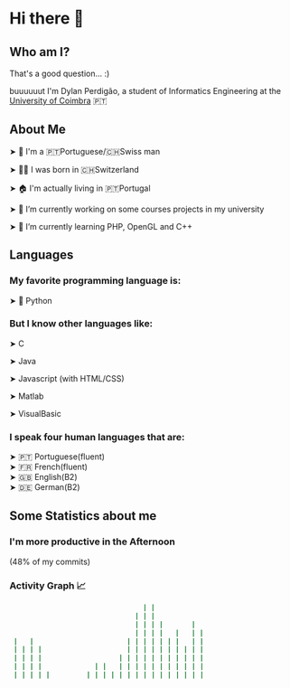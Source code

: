 # Hi there 👋

## Who am I?
That's a good question... :) 

buuuuuut I'm Dylan Perdigão, a student of Informatics Engineering at the <a href="https://www.uc.pt">University of Coimbra</a> 🇵🇹

## About Me
  ➤ 👤 I'm a 🇵🇹Portuguese/🇨🇭Swiss man
  
  ➤ 👶🏻 I was born in 🇨🇭Switzerland
  
  ➤ 🏠 I'm actually living in 🇵🇹Portugal
  
  ➤ 🔭 I’m currently working on some courses projects in my university
  
  ➤ 🌱 I’m currently learning PHP, OpenGL and C++
  

## Languages
### My favorite programming language is:

  ➤ 🐍 Python
  
### But I know other languages like:

  ➤ C
  
  ➤ Java
  
  ➤ Javascript (with HTML/CSS)
  
  ➤ Matlab
  
  ➤ VisualBasic
  
### I speak four human languages that are:<br>
  ➤ 🇵🇹 Portuguese(fluent)<br>
  ➤ 🇫🇷 French(fluent)<br>
  ➤ 🇬🇧 English(B2)<br>
  ➤ 🇩🇪 German(B2)<br>

<!--STATS-->
<!--BEGIN-->
## Some Statistics about me

### I'm more productive in the Afternoon
(48% of my commits)
### Activity Graph 📈
```bash
                                 | |            
                               | | |            
                               | | | |       |  
                               | | | |   |   | |
 |   |                       | | | | | | |   | |
 | | | |                     | | | | | | | | | |
 | | | |                   | | | | | | | | | | |
 | | | |             | |   | | | | | | | | | | |
 | | | | |         | | | | | | | | | | | | | | |
 ```

<!--END-->
